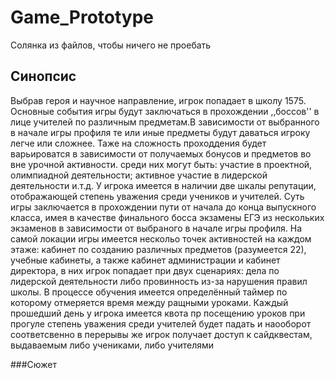 # Game_Prototype
Солянка из файлов, чтобы ничего не проебать 
## Синопсис
Выбрав героя и научное направление, игрок попадает в 
школу 1575. Основные события игры будут заключаться в прохождении
,,боссов'' в лице учителей по различным предметам.В зависимости от
выбранного в начале игры профиля те или иные предметы будут даваться игроку легче или сложнее.
Таже на сложность проходдения будет варьироватся в зависимости от получаемых бонусов и предметов во вне урочной активности.
среди них могут быть: участие в проектной, олимпиадной деятельности; активное участие в лидерской деятельности и.т.д.
У игрока имеется в наличии две шкалы репутации, отображающей степень уважения среди учеников и учителей. Суть игры заключается в прохождении пути 
от начала до конца выпускного класса, имея в качестве финального босса экзамены ЕГЭ из нескольких экзаменов в зависимости от выбраного в начале игры профиля. На самой локации игры имеется нескольо точек активностей на каждом этаже: кабинет по созданию различных предметов (разумеется 22), учебные кабинеты, а также кабинет администрации и кабинет директора, в них игрок попадает при двух сценариях: дела по лидерской деятельности либо провинность из-за нарушения правил школы. 
В процессе обучения имеется определённый таймер по которому отмеряется время между ращными уроками. Каждый прошедший день у игрока имеется квота пр посещению уроков при прогуле степень уважения среди учителей будет падать и наооборот соответсвенно
в перерывы же игрок получает доступ к сайдквестам, выдаваемым либо учениками, либо учителями

###Сюжет
